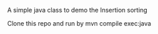 A simple java class to demo the Insertion sorting

Clone this repo and run by mvn compile exec:java
